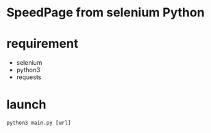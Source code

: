 # SpeedPage from selenium Python

# requirement
 - selenium
 - python3
 - requests
 
# launch
```
python3 main.py [url]
```
